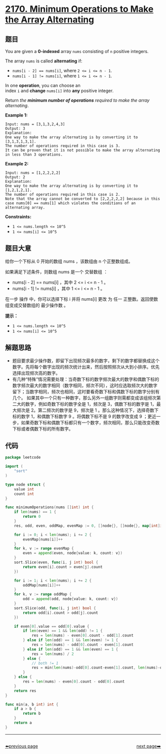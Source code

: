 # [2170. Minimum Operations to Make the Array Alternating](https://leetcode.com/problems/minimum-operations-to-make-the-array-alternating/)


## 题目

You are given a **0-indexed** array `nums` consisting of `n` positive integers.

The array `nums` is called **alternating** if:

- `nums[i - 2] == nums[i]`, where `2 <= i <= n - 1`.
- `nums[i - 1] != nums[i]`, where `1 <= i <= n - 1`.

In one **operation**, you can choose an index `i` and **change** `nums[i]` into **any** positive integer.

Return *the **minimum number of operations** required to make the array alternating*.

**Example 1:**

```
Input: nums = [3,1,3,2,4,3]
Output: 3
Explanation:
One way to make the array alternating is by converting it to [3,1,3,1,3,1].
The number of operations required in this case is 3.
It can be proven that it is not possible to make the array alternating in less than 3 operations.

```

**Example 2:**

```
Input: nums = [1,2,2,2,2]
Output: 2
Explanation:
One way to make the array alternating is by converting it to [1,2,1,2,1].
The number of operations required in this case is 2.
Note that the array cannot be converted to [2,2,2,2,2] because in this case nums[0] == nums[1] which violates the conditions of an alternating array.

```

**Constraints:**

- `1 <= nums.length <= 10^5`
- `1 <= nums[i] <= 10^5`

## 题目大意

给你一个下标从 0 开始的数组 nums ，该数组由 n 个正整数组成。

如果满足下述条件，则数组 nums 是一个 交替数组 ：

- nums[i - 2] == nums[i] ，其中 2 <= i <= n - 1 。
- nums[i - 1] != nums[i] ，其中 1 <= i <= n - 1 。

在一步 操作 中，你可以选择下标 i 并将 nums[i] 更改 为 任一 正整数。返回使数组变成交替数组的 最少操作数 。

**提示：**

- `1 <= nums.length <= 10^5`
- `1 <= nums[i] <= 10^5`

## 解题思路

- 题目要求最少操作数，即留下出现频次最多的数字，剩下的数字都替换成这个数字。先将每个数字出现的频次统计出来，然后按照频次从大到小排序。优先选择出现频次高的数字。
- 有几种“特殊”情况需要处理：当奇数下标的数字频次最大的数字和偶数下标的数字频次最大的数字相同（数字相同，频次不同），这时应选取频次大的数字留下；当数字相同，频次也相同，这时要看奇数下标和偶数下标的数字分别有几个。 如果其中一个只有一种数字，那么另外一组数字则需都变成该组频次第二大的数字，例如奇数下标的数字全是 1，频次是 3，偶数下标的数字是 1，最大频次是 2。第二频次的数字是 9，频次是 1 。那么这种情况下，选择奇数下标的数字 1，和偶数下标数字 9 。将偶数下标不是 9 的数字改变成 9 ；更近一步，如果奇数下标和偶数下标都只有一个数字，频次相同，那么只能改变奇数下标或者偶数下标的所有数字。

## 代码

```go
package leetcode

import (
	"sort"
)

type node struct {
	value int
	count int
}

func minimumOperations(nums []int) int {
	if len(nums) == 1 {
		return 0
	}
	res, odd, even, oddMap, evenMap := 0, []node{}, []node{}, map[int]int{}, map[int]int{}

	for i := 0; i < len(nums); i += 2 {
		evenMap[nums[i]]++
	}
	for k, v := range evenMap {
		even = append(even, node{value: k, count: v})
	}
	sort.Slice(even, func(i, j int) bool {
		return even[i].count > even[j].count
	})

	for i := 1; i < len(nums); i += 2 {
		oddMap[nums[i]]++
	}
	for k, v := range oddMap {
		odd = append(odd, node{value: k, count: v})
	}
	sort.Slice(odd, func(i, j int) bool {
		return odd[i].count > odd[j].count
	})

	if even[0].value == odd[0].value {
		if len(even) == 1 && len(odd) != 1 {
			res = len(nums) - even[0].count - odd[1].count
		} else if len(odd) == 1 && len(even) != 1 {
			res = len(nums) - odd[0].count - even[1].count
		} else if len(odd) == 1 && len(even) == 1 {
			res = len(nums) / 2
		} else {
			// both != 1
			res = min(len(nums)-odd[0].count-even[1].count, len(nums)-odd[1].count-even[0].count)
		}
	} else {
		res = len(nums) - even[0].count - odd[0].count
	}
	return res
}

func min(a, b int) int {
	if a > b {
		return b
	}
	return a
}
```



----------------------------------------------
<div style="display: flex;justify-content: space-between;align-items: center;">
<p><a href="https://books.halfrost.com/leetcode/ChapterFour/2100~2199/2169.Count-Operations-to-Obtain-Zero/">⬅️previous page</a></p>
<p><a href="https://books.halfrost.com/leetcode/ChapterFour/2100~2199/2171.Removing-Minimum-Number-of-Magic-Beans/">next page➡️</a></p>
</div>

